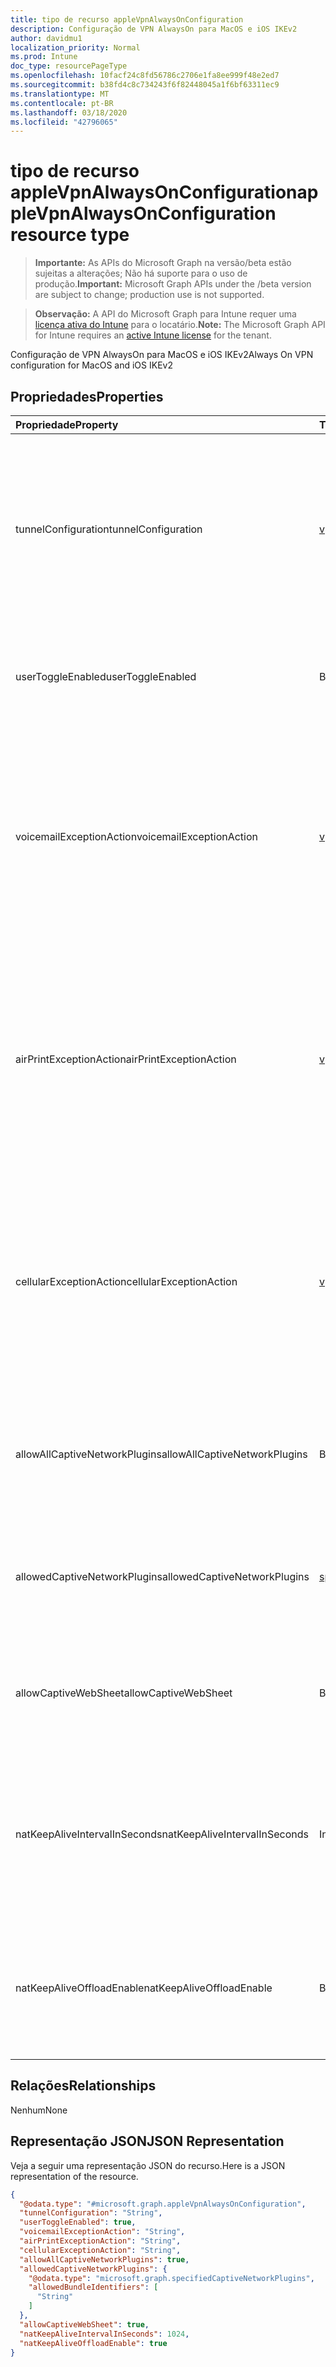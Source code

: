 ```yaml
---
title: tipo de recurso appleVpnAlwaysOnConfiguration
description: Configuração de VPN AlwaysOn para MacOS e iOS IKEv2
author: davidmu1
localization_priority: Normal
ms.prod: Intune
doc_type: resourcePageType
ms.openlocfilehash: 10facf24c8fd56786c2706e1fa8ee999f48e2ed7
ms.sourcegitcommit: b38fd4c8c734243f6f82448045a1f6bf63311ec9
ms.translationtype: MT
ms.contentlocale: pt-BR
ms.lasthandoff: 03/18/2020
ms.locfileid: "42796065"
---
```

# <a name="applevpnalwaysonconfiguration-resource-type"></a><span data-ttu-id="037a0-103">tipo de recurso appleVpnAlwaysOnConfiguration</span><span class="sxs-lookup"><span data-stu-id="037a0-103">appleVpnAlwaysOnConfiguration resource type</span></span>

> <span data-ttu-id="037a0-104">**Importante:** As APIs do Microsoft Graph na versão/beta estão sujeitas a alterações; Não há suporte para o uso de produção.</span><span class="sxs-lookup"><span data-stu-id="037a0-104">**Important:** Microsoft Graph APIs under the /beta version are subject to change; production use is not supported.</span></span>

> <span data-ttu-id="037a0-105">**Observação:** A API do Microsoft Graph para Intune requer uma [licença ativa do Intune](https://go.microsoft.com/fwlink/?linkid=839381) para o locatário.</span><span class="sxs-lookup"><span data-stu-id="037a0-105">**Note:** The Microsoft Graph API for Intune requires an [active Intune license](https://go.microsoft.com/fwlink/?linkid=839381) for the tenant.</span></span>

<span data-ttu-id="037a0-106">Configuração de VPN AlwaysOn para MacOS e iOS IKEv2</span><span class="sxs-lookup"><span data-stu-id="037a0-106">Always On VPN configuration for MacOS and iOS IKEv2</span></span>

## <a name="properties"></a><span data-ttu-id="037a0-107">Propriedades</span><span class="sxs-lookup"><span data-stu-id="037a0-107">Properties</span></span>
|<span data-ttu-id="037a0-108">Propriedade</span><span class="sxs-lookup"><span data-stu-id="037a0-108">Property</span></span>|<span data-ttu-id="037a0-109">Tipo</span><span class="sxs-lookup"><span data-stu-id="037a0-109">Type</span></span>|<span data-ttu-id="037a0-110">Descrição</span><span class="sxs-lookup"><span data-stu-id="037a0-110">Description</span></span>|
|:---|:---|:---|
|<span data-ttu-id="037a0-111">tunnelConfiguration</span><span class="sxs-lookup"><span data-stu-id="037a0-111">tunnelConfiguration</span></span>|[<span data-ttu-id="037a0-112">vpnTunnelConfigurationType</span><span class="sxs-lookup"><span data-stu-id="037a0-112">vpnTunnelConfigurationType</span></span>](../resources/intune-deviceconfig-vpntunnelconfigurationtype.md)|<span data-ttu-id="037a0-113">Determina a quais conexões a configuração de túnel específica se aplica.</span><span class="sxs-lookup"><span data-stu-id="037a0-113">Determines what connections the specific tunnel configuration applies to.</span></span> <span data-ttu-id="037a0-114">Os valores possíveis são: `wifiAndCellular`, `cellular`, `wifi`.</span><span class="sxs-lookup"><span data-stu-id="037a0-114">Possible values are: `wifiAndCellular`, `cellular`, `wifi`.</span></span>|
|<span data-ttu-id="037a0-115">userToggleEnabled</span><span class="sxs-lookup"><span data-stu-id="037a0-115">userToggleEnabled</span></span>|<span data-ttu-id="037a0-116">Boolean</span><span class="sxs-lookup"><span data-stu-id="037a0-116">Boolean</span></span>|<span data-ttu-id="037a0-117">Permitir que o usuário alterne a configuração VPN usando a interface do usuário</span><span class="sxs-lookup"><span data-stu-id="037a0-117">Allow the user to toggle the VPN configuration using the UI</span></span>|
|<span data-ttu-id="037a0-118">voicemailExceptionAction</span><span class="sxs-lookup"><span data-stu-id="037a0-118">voicemailExceptionAction</span></span>|[<span data-ttu-id="037a0-119">vpnServiceExceptionAction</span><span class="sxs-lookup"><span data-stu-id="037a0-119">vpnServiceExceptionAction</span></span>](../resources/intune-deviceconfig-vpnserviceexceptionaction.md)|<span data-ttu-id="037a0-120">Determine se o serviço de caixa postal será isento da conexão VPN sempre ativa.</span><span class="sxs-lookup"><span data-stu-id="037a0-120">Determine whether voicemail service will be exempt from the always-on VPN connection.</span></span> <span data-ttu-id="037a0-121">Os valores possíveis são: `forceTrafficViaVPN`, `allowTrafficOutside`, `dropTraffic`.</span><span class="sxs-lookup"><span data-stu-id="037a0-121">Possible values are: `forceTrafficViaVPN`, `allowTrafficOutside`, `dropTraffic`.</span></span>|
|<span data-ttu-id="037a0-122">airPrintExceptionAction</span><span class="sxs-lookup"><span data-stu-id="037a0-122">airPrintExceptionAction</span></span>|[<span data-ttu-id="037a0-123">vpnServiceExceptionAction</span><span class="sxs-lookup"><span data-stu-id="037a0-123">vpnServiceExceptionAction</span></span>](../resources/intune-deviceconfig-vpnserviceexceptionaction.md)|<span data-ttu-id="037a0-124">Determine se o serviço de impressão do servidor será isento da conexão VPN sempre ativa.</span><span class="sxs-lookup"><span data-stu-id="037a0-124">Determine whether AirPrint service will be exempt from the always-on VPN connection.</span></span> <span data-ttu-id="037a0-125">Os valores possíveis são: `forceTrafficViaVPN`, `allowTrafficOutside`, `dropTraffic`.</span><span class="sxs-lookup"><span data-stu-id="037a0-125">Possible values are: `forceTrafficViaVPN`, `allowTrafficOutside`, `dropTraffic`.</span></span>|
|<span data-ttu-id="037a0-126">cellularExceptionAction</span><span class="sxs-lookup"><span data-stu-id="037a0-126">cellularExceptionAction</span></span>|[<span data-ttu-id="037a0-127">vpnServiceExceptionAction</span><span class="sxs-lookup"><span data-stu-id="037a0-127">vpnServiceExceptionAction</span></span>](../resources/intune-deviceconfig-vpnserviceexceptionaction.md)|<span data-ttu-id="037a0-128">Determine se o serviço celular será isento da conexão VPN sempre ativa.</span><span class="sxs-lookup"><span data-stu-id="037a0-128">Determine whether Cellular service will be exempt from the always-on VPN connection.</span></span> <span data-ttu-id="037a0-129">Os valores possíveis são: `forceTrafficViaVPN`, `allowTrafficOutside`, `dropTraffic`.</span><span class="sxs-lookup"><span data-stu-id="037a0-129">Possible values are: `forceTrafficViaVPN`, `allowTrafficOutside`, `dropTraffic`.</span></span>|
|<span data-ttu-id="037a0-130">allowAllCaptiveNetworkPlugins</span><span class="sxs-lookup"><span data-stu-id="037a0-130">allowAllCaptiveNetworkPlugins</span></span>|<span data-ttu-id="037a0-131">Boolean</span><span class="sxs-lookup"><span data-stu-id="037a0-131">Boolean</span></span>|<span data-ttu-id="037a0-132">Especifica se o tráfego de todos os plugins de rede prisioneiros deve ser permitido fora da VPN</span><span class="sxs-lookup"><span data-stu-id="037a0-132">Specifies whether traffic from all captive network plugins should be allowed outside the vpn</span></span>|
|<span data-ttu-id="037a0-133">allowedCaptiveNetworkPlugins</span><span class="sxs-lookup"><span data-stu-id="037a0-133">allowedCaptiveNetworkPlugins</span></span>|[<span data-ttu-id="037a0-134">specifiedCaptiveNetworkPlugins</span><span class="sxs-lookup"><span data-stu-id="037a0-134">specifiedCaptiveNetworkPlugins</span></span>](../resources/intune-deviceconfig-specifiedcaptivenetworkplugins.md)|<span data-ttu-id="037a0-135">Determina se todos, alguns ou nenhum aplicativo de rede cativo não nativo são permitidos</span><span class="sxs-lookup"><span data-stu-id="037a0-135">Determines whether all, some, or no non-native captive networking apps are allowed</span></span>|
|<span data-ttu-id="037a0-136">allowCaptiveWebSheet</span><span class="sxs-lookup"><span data-stu-id="037a0-136">allowCaptiveWebSheet</span></span>|<span data-ttu-id="037a0-137">Boolean</span><span class="sxs-lookup"><span data-stu-id="037a0-137">Boolean</span></span>|<span data-ttu-id="037a0-138">Determina se o tráfego do aplicativo Websheet é permitido fora da VPN</span><span class="sxs-lookup"><span data-stu-id="037a0-138">Determines whether traffic from the Websheet app is allowed outside of the VPN</span></span>|
|<span data-ttu-id="037a0-139">natKeepAliveIntervalInSeconds</span><span class="sxs-lookup"><span data-stu-id="037a0-139">natKeepAliveIntervalInSeconds</span></span>|<span data-ttu-id="037a0-140">Int32</span><span class="sxs-lookup"><span data-stu-id="037a0-140">Int32</span></span>|<span data-ttu-id="037a0-141">Especifica com que frequência, em segundos, enviar um pacote de KeepAlive de conversão de endereços de rede através da VPN</span><span class="sxs-lookup"><span data-stu-id="037a0-141">Specifies how often in seconds to send a network address translation keepalive package through the VPN</span></span>|
|<span data-ttu-id="037a0-142">natKeepAliveOffloadEnable</span><span class="sxs-lookup"><span data-stu-id="037a0-142">natKeepAliveOffloadEnable</span></span>|<span data-ttu-id="037a0-143">Boolean</span><span class="sxs-lookup"><span data-stu-id="037a0-143">Boolean</span></span>|<span data-ttu-id="037a0-144">Habilitar descarregamento de hardware de sinais de KeepAlive de NAT quando o dispositivo estiver suspenso</span><span class="sxs-lookup"><span data-stu-id="037a0-144">Enable hardware offloading of NAT keepalive signals when the device is asleep</span></span>|

## <a name="relationships"></a><span data-ttu-id="037a0-145">Relações</span><span class="sxs-lookup"><span data-stu-id="037a0-145">Relationships</span></span>
<span data-ttu-id="037a0-146">Nenhum</span><span class="sxs-lookup"><span data-stu-id="037a0-146">None</span></span>

## <a name="json-representation"></a><span data-ttu-id="037a0-147">Representação JSON</span><span class="sxs-lookup"><span data-stu-id="037a0-147">JSON Representation</span></span>
<span data-ttu-id="037a0-148">Veja a seguir uma representação JSON do recurso.</span><span class="sxs-lookup"><span data-stu-id="037a0-148">Here is a JSON representation of the resource.</span></span>
<!-- {
  "blockType": "resource",
  "@odata.type": "microsoft.graph.appleVpnAlwaysOnConfiguration"
}
-->
``` json
{
  "@odata.type": "#microsoft.graph.appleVpnAlwaysOnConfiguration",
  "tunnelConfiguration": "String",
  "userToggleEnabled": true,
  "voicemailExceptionAction": "String",
  "airPrintExceptionAction": "String",
  "cellularExceptionAction": "String",
  "allowAllCaptiveNetworkPlugins": true,
  "allowedCaptiveNetworkPlugins": {
    "@odata.type": "microsoft.graph.specifiedCaptiveNetworkPlugins",
    "allowedBundleIdentifiers": [
      "String"
    ]
  },
  "allowCaptiveWebSheet": true,
  "natKeepAliveIntervalInSeconds": 1024,
  "natKeepAliveOffloadEnable": true
}
```



